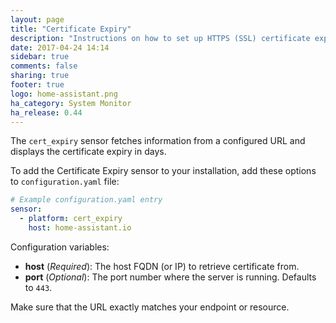 ```yaml
---
layout: page
title: "Certificate Expiry"
description: "Instructions on how to set up HTTPS (SSL) certificate expiry sensors within Home Assistant."
date: 2017-04-24 14:14
sidebar: true
comments: false
sharing: true
footer: true
logo: home-assistant.png
ha_category: System Monitor
ha_release: 0.44
---
```


The `cert_expiry` sensor fetches information from a configured URL and displays the certificate expiry in days. 

To add the Certificate Expiry sensor to your installation, add these options to `configuration.yaml` file:

```yaml
# Example configuration.yaml entry
sensor:
  - platform: cert_expiry
    host: home-assistant.io
```

Configuration variables:

- **host** (*Required*): The host FQDN (or IP) to retrieve certificate from.
- **port** (*Optional*): The port number where the server is running. Defaults to `443`.

<p class='note warning'>
Make sure that the URL exactly matches your endpoint or resource.
</p>

